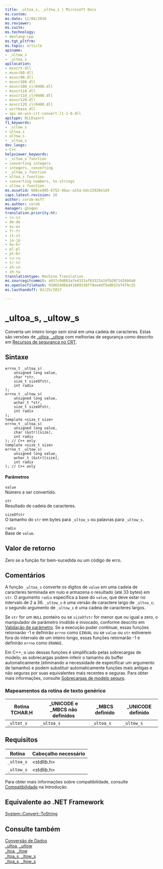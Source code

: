 ```yaml
---
title: _ultoa_s, _ultow_s | Microsoft Docs
ms.custom: 
ms.date: 11/04/2016
ms.reviewer: 
ms.suite: 
ms.technology:
- devlang-cpp
ms.tgt_pltfrm: 
ms.topic: article
apiname:
- _ultow_s
- _ultoa_s
apilocation:
- msvcrt.dll
- msvcr80.dll
- msvcr90.dll
- msvcr100.dll
- msvcr100_clr0400.dll
- msvcr110.dll
- msvcr110_clr0400.dll
- msvcr120.dll
- msvcr120_clr0400.dll
- ucrtbase.dll
- api-ms-win-crt-convert-l1-1-0.dll
apitype: DLLExport
f1_keywords:
- _ultow_s
- ultoa_s
- ultow_s
- _ultoa_s
dev_langs:
- C++
helpviewer_keywords:
- _ultoa_s function
- converting integers
- integers, converting
- _ultow_s function
- ultoa_s function
- converting numbers, to strings
- ultow_s function
ms.assetid: 606ce905-6752-46ac-a15a-bdc22920e1d4
caps.latest.revision: 16
author: corob-msft
ms.author: corob
manager: ghogen
translation.priority.ht:
- cs-cz
- de-de
- es-es
- fr-fr
- it-it
- ja-jp
- ko-kr
- pl-pl
- pt-br
- ru-ru
- tr-tr
- zh-cn
- zh-tw
translationtype: Machine Translation
ms.sourcegitcommit: a937c9d083a7e4331af63323a19fb207142604a0
ms.openlocfilehash: 93065406bd41889338f79ee4df5e8b57ef479c25
ms.lasthandoff: 02/25/2017

---
```

# <a name="ultoas-ultows"></a>_ultoa_s, _ultow_s
Converta um inteiro longo sem sinal em uma cadeia de caracteres. Estas são versões de [_ultoa, _ultow](../../c-runtime-library/reference/ultoa-ultow.md) com melhorias de segurança como descrito em [Recursos de segurança no CRT](../../c-runtime-library/security-features-in-the-crt.md).  
  
## <a name="syntax"></a>Sintaxe  
  
```  
errno_t _ultoa_s(  
    unsigned long value,  
    char *str,  
    size_t sizeOfstr,  
    int radix   
);  
errno_t _ultow_s(  
    unsigned long value,  
    wchar_t *str,  
    size_t sizeOfstr,  
    int radix   
);  
template <size_t size>  
errno_t _ultoa_s(  
    unsigned long value,  
    char (&str)[size],  
    int radix   
); // C++ only  
template <size_t size>  
errno_t _ultow_s(  
    unsigned long value,  
    wchar_t (&str)[size],  
    int radix   
); // C++ only  
```  
  
#### <a name="parameters"></a>Parâmetros  
 `value`  
 Número a ser convertido.  
  
 `str`  
 Resultado de cadeia de caracteres.  
  
 `sizeOfstr`  
 O tamanho do `str` em bytes para `_ultoa_s` ou palavras para `_ultow_s`.  
  
 `radix`  
 Base de `value`.  
  
## <a name="return-value"></a>Valor de retorno  
 Zero se a função for bem-sucedida ou um código de erro.  
  
## <a name="remarks"></a>Comentários  
 A função `_ultoa_s` converte os dígitos de `value` em uma cadeia de caracteres terminada em nulo e armazena o resultado (até 33 bytes) em `str`. O argumento `radix` especifica a base do `value`, que deve estar no intervalo de 2 a 36. `_ultow_s` é uma versão de caractere largo de `_ultoa_s`; o segundo argumento de `_ultow_s` é uma cadeia de caracteres largos.  
  
 Se `str` for um `NULL` ponteiro ou se `sizeOfstr` for menor que ou igual a zero, o manipulador de parâmetro inválido é invocado, conforme descrito em [Validação de parâmetro](../../c-runtime-library/parameter-validation.md). Se a execução puder continuar, essas funções retornarão -1 e definirão `errno` como `EINVAL` ou se `value` ou `str` estiverem fora do intervalo de um inteiro longo, essas funções retornarão -1 e definirão `errno` como `ERANGE`.  
  
 Em C++, o uso dessas funções é simplificado pelas sobrecargas de modelo; as sobrecargas podem inferir o tamanho do buffer automaticamente (eliminando a necessidade de especificar um argumento de tamanho) e podem substituir automaticamente funções mais antigas e não seguras por suas equivalentes mais recentes e seguras. Para obter mais informações, consulte [Sobrecargas de modelo seguro](../../c-runtime-library/secure-template-overloads.md).  
  
### <a name="generic-text-routine-mappings"></a>Mapeamentos da rotina de texto genérico  
  
|Rotina TCHAR.H|_UNICODE e _MBCS não definidos|_MBCS definido|_UNICODE definido|  
|---------------------|------------------------------------|--------------------|-----------------------|  
|`_ultot_s`|`_ultoa_s`|`_ultoa_s`|`_ultow_s`|  
  
## <a name="requirements"></a>Requisitos  
  
|Rotina|Cabeçalho necessário|  
|-------------|---------------------|  
|`_ultoa_s`|\<stdlib.h>|  
|`_ultow_s`|\<stdlib.h>|  
  
 Para obter mais informações sobre compatibilidade, consulte [Compatibilidade](../../c-runtime-library/compatibility.md) na Introdução.  
  
## <a name="net-framework-equivalent"></a>Equivalente ao .NET Framework  
 [System::Convert::ToString](https://msdn.microsoft.com/en-us/library/system.convert.tostring.aspx)  
  
## <a name="see-also"></a>Consulte também  
 [Conversão de Dados](../../c-runtime-library/data-conversion.md)   
 [_ultoa, _ultow](../../c-runtime-library/reference/ultoa-ultow.md)   
 [_ltoa, _ltow](../../c-runtime-library/reference/ltoa-ltow.md)   
 [_ltoa_s, _ltow_s](../../c-runtime-library/reference/ltoa-s-ltow-s.md)   
 [_ltoa_s, _ltow_s](../../c-runtime-library/reference/ltoa-s-ltow-s.md)
